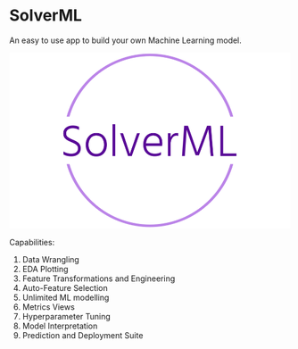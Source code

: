 # SolverML
 
An easy to use app to build your own Machine Learning model.

![image](static/favicon/solverml-low-resolution-logo-color-on-transparent-background.png)

Capabilities:
1. Data Wrangling
2. EDA Plotting
3. Feature Transformations and Engineering
4. Auto-Feature Selection
5. Unlimited ML modelling
6. Metrics Views
7. Hyperparameter Tuning
8. Model Interpretation
9. Prediction and Deployment Suite

